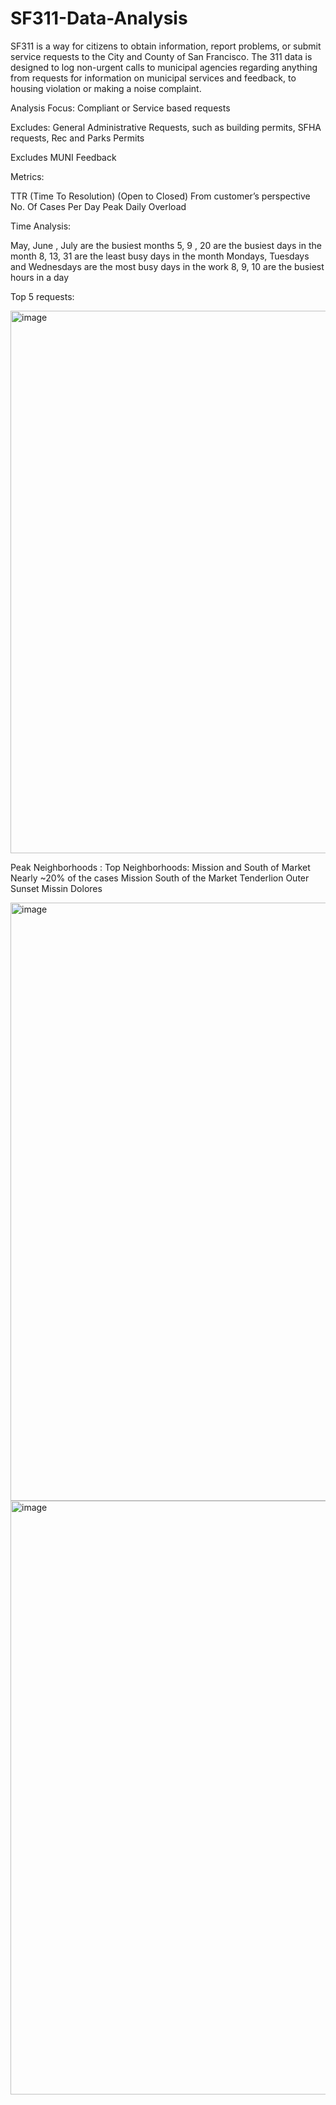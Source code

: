 # SF311-Data-Analysis

SF311 is a way for citizens  to obtain information, report problems, or submit service requests to the City and County of San Francisco. The 311 data is designed to log non-urgent calls to municipal agencies regarding anything from requests for information on municipal services and feedback, to housing violation or making a noise complaint.

Analysis Focus: Compliant or Service based requests

Excludes:
 General Administrative Requests, such as building permits, SFHA requests, Rec and Parks Permits

Excludes MUNI Feedback

Metrics:

TTR (Time To Resolution) (Open to Closed)
  From customer’s perspective
   No. Of Cases Per Day
    Peak Daily Overload

Time Analysis: 

May, June , July are the busiest months 
5, 9 , 20 are the busiest days in the month
8, 13, 31  are the least busy days in the month 
Mondays, Tuesdays and Wednesdays are the most busy days in the work
8, 9, 10 are the busiest hours in a day

Top 5 requests: 

<img width="868" alt="image" src="https://user-images.githubusercontent.com/9604443/196852969-9a48147a-91af-4314-92d5-9aae2f9ffd97.png">


Peak Neighborhoods : 
Top Neighborhoods: Mission and South of Market
Nearly ~20% of the cases
Mission
South of the Market 
Tenderlion
Outer Sunset
Missin Dolores


<img width="957" alt="image" src="https://user-images.githubusercontent.com/9604443/196853268-97913478-63c6-4bcf-a6a4-ddd4aabc833b.png">

<img width="950" alt="image" src="https://user-images.githubusercontent.com/9604443/196853316-9c35a19c-6428-42c7-a0c5-263ce7839987.png">


